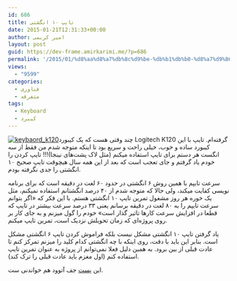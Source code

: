 ```yaml
---
id: 686
title: تایپ ۱۰ انگشتی
date: 2015-01-21T12:31:33+00:00
author: امیر کریمی
layout: post
guid: https://dev-frame.amirkarimi.me/?p=686
permalink: '/2015/01/%d8%aa%d8%a7%db%8c%d9%be-%db%b1%db%b0-%d8%a7%d9%86%da%af%d8%b4%d8%aa%db%8c/'
views:
  - "9599"
categories:
  - فناوری
  - متفرقه
tags:
  - Keyboard
  - کیبرد
---
```

[<img class=" size-medium wp-image-687 alignleft" src="/wp-content/uploads/2015/01/keybaord_k120-300x132.jpeg" alt="keybaord_k120" width="300" height="132" srcset="/wp-content/uploads/2015/01/keybaord_k120-300x132.jpeg 300w, /wp-content/uploads/2015/01/keybaord_k120.jpeg 339w" sizes="(max-width: 300px) 100vw, 300px" />](/wp-content/uploads/2015/01/keybaord_k120.jpeg)چند وقتی هست که یک کیبورد Logitech K120 گرفته‌ام. تایپ با این کیبورد ساده و خوب، خیلی راحت و سریع بود تا اینکه متوجه شدم من فقط از سه انگست هر دستم برای تایپ استفاده میکنم (مثل لاک پشت‌های نینجا)!!! تایپ کردن را خودم یاد گرفتم و جای تعجب است که بعد از این همه سال هیچوقت تایپ صحیح ۱۰ انگشتی را جدی نگرفته بودم.

سرعت تایپم با همین روش ۶ انگشتی در حدود ۶۰ لغت در دقیقه است که برای برنامه نویسی کفایت میکند، ولی حالا که متوجه شدم از ۴۰ درصد انگشتانم استفاده نمیکنم، مثل یک خوره هر روز مشغول تمرین تایپ ۱۰ انگشتی هستم. با این فکر که «اگر بتوانم سرعت تایپم را به ۸۰ لغت در دقیقه برسانم یعنی ۳۳ درصد سرعت بیشتر در تایپ که قطعا در افزایش سرعت کارها تاثیر گذار است» خودم را گول میزنم و به جای کار بر روی پروژه‌ای که زمان تحویلش نزدیک است، تمرین تایپ میکنم.

یاد گرفتن تایپ ۱۰ انگشتی مشکل نیست بلکه فراموش کردن تایپ ۶ انگشتی مشکل است. بنابر این باید با دقت، روی اینکه با چه انگشتی کدام کلید را میزنم تمرکز کنم تا عادت قبلی از بین برود. به همین دلیل فعلا نمی‌توانم از پروژه به عنوان تمرین تایپ استفاده کنم (اول مغزم باید عادت قبلی را ترک کند).

این <a href="http://blog.codinghorror.com/we-are-typists-first-programmers-second/" target="_blank">پست</a> جف آتوود هم خواندنی ست.